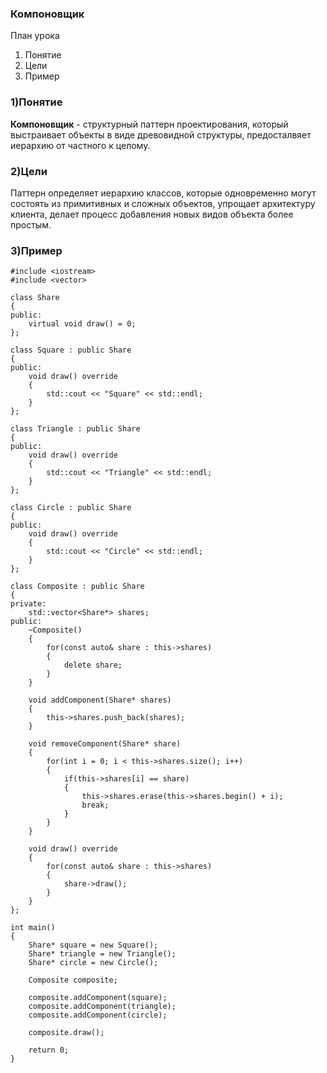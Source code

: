 ### Компоновщик

План урока
1. Понятие
2. Цели
3. Пример

### 1)Понятие
**Компоновщик** - структурный паттерн проектирования, который выстраивает объекты в виде древовидной структуры, предосталвяет иерархию от частного к целому. 

### 2)Цели
Паттерн определяет иерархию классов, которые одновременно могут состоять из примитивных и сложных объектов, упрощает архитектуру клиента, делает процесс добавления новых видов объекта более простым.

### 3)Пример
```С++
#include <iostream>
#include <vector>

class Share
{
public:
    virtual void draw() = 0;
};

class Square : public Share
{
public:
    void draw() override
    {
        std::cout << "Square" << std::endl;
    }
};

class Triangle : public Share
{
public:
    void draw() override
    {
        std::cout << "Triangle" << std::endl;
    }
};

class Circle : public Share
{
public:
    void draw() override
    {
        std::cout << "Circle" << std::endl;
    }
};

class Composite : public Share
{
private:
    std::vector<Share*> shares;
public:
    ~Composite()
    {
        for(const auto& share : this->shares)
        {
            delete share;
        }
    }

    void addComponent(Share* shares)
    {
        this->shares.push_back(shares);
    }

    void removeComponent(Share* share)
    {
        for(int i = 0; i < this->shares.size(); i++)
        {
            if(this->shares[i] == share)
            {
                this->shares.erase(this->shares.begin() + i);
                break;
            }
        }
    }

    void draw() override
    {
        for(const auto& share : this->shares)
        {
            share->draw();
        }
    }
};

int main()
{
    Share* square = new Square();
    Share* triangle = new Triangle();
    Share* circle = new Circle();
    
    Composite composite;

    composite.addComponent(square);
    composite.addComponent(triangle);
    composite.addComponent(circle);

    composite.draw();

    return 0;
}
```